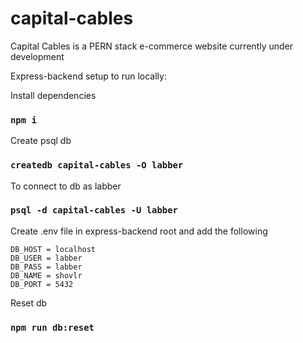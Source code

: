 # capital-cables

Capital Cables is a PERN stack e-commerce website currently under development

Express-backend setup to run locally:

Install dependencies
### `npm i`

Create psql db
### `createdb capital-cables -O labber`

To connect to db as labber
### `psql -d capital-cables -U labber`

Create .env file in express-backend root and add the following
```
DB_HOST = localhost
DB_USER = labber
DB_PASS = labber
DB_NAME = shovlr
DB_PORT = 5432
```

Reset db
### `npm run db:reset`